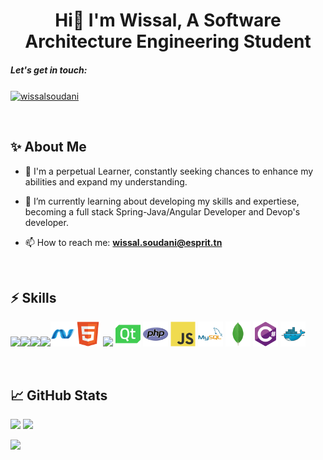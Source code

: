 <h1 align="center">Hi👋 I'm Wissal, A Software Architecture Engineering Student</h1>
<h5 align="left">Let's get in touch:</h5>

<p align="left">
<a href="https://www.linkedin.com/in/wissalsoudani" target="blank"><img align="center" src="https://raw.githubusercontent.com/rahuldkjain/github-profile-readme-generator/master/src/images/icons/Social/linked-in-alt.svg" alt="wissalsoudani" height="30" width="30" /></a>
</p>
<br>

## ✨ About Me 

- 🔭 I'm a perpetual Learner, constantly seeking chances to enhance my abilities and expand my understanding.

- 🌱 I’m currently learning about developing my skills and expertiese, becoming a full stack Spring-Java/Angular Developer and Devop's developer.

- 📫 How to reach me:  **wissal.soudani@esprit.tn**  
 <br>

## ⚡ Skills

<img height=40 src="https://cdn.jsdelivr.net/gh/devicons/devicon/icons/java/java-original.svg"/><img height=40 src="https://cdn.jsdelivr.net/gh/devicons/devicon/icons/spring/spring-original-wordmark.svg"/><img height=40 src="https://cdn.jsdelivr.net/gh/devicons/devicon/icons/angularjs/angularjs-original.svg" /><img height=40 src="https://cdn.jsdelivr.net/gh/devicons/devicon/icons/git/git-original.svg"/><img height=40 src="https://github.com/devicons/devicon/blob/master/icons/dot-net/dot-net-original.svg"/><img height=40 src="https://github.com/devicons/devicon/blob/master/icons/html5/html5-original.svg"/>
<img height=40 src="https://symfony.com/logos/symfony_black_03.svg"/>
<img height=40 src="https://github.com/devicons/devicon/blob/master/icons/qt/qt-original.svg"/>
<img height=40 src="https://github.com/devicons/devicon/blob/master/icons/php/php-original.svg"/>
<img height=40 src="https://github.com/devicons/devicon/blob/master/icons/javascript/javascript-original.svg"/>
<img height=40 src="https://raw.githubusercontent.com/devicons/devicon/master/icons/mysql/mysql-original-wordmark.svg"/>
<img height=40 src="https://github.com/devicons/devicon/blob/master/icons/mongodb/mongodb-original.svg"/>
<img height=40 src="https://github.com/devicons/devicon/blob/master/icons/csharp/csharp-original.svg"/>
<img height=40 src="https://github.com/devicons/devicon/blob/master/icons/docker/docker-original.svg"/>


 <br>

 ##  📈 GitHub Stats 
 <p align="left">
  <img width="49.5%" src="https://github-readme-stats.vercel.app/api?username=wissalsoudani&show_icons=true&theme=radical&hide_border=true&" />
 
 <img width="49.5%" src="https://github-readme-streak-stats.herokuapp.com?user=wissalsoudani&theme=radical&hide_border=true&date_format=j%20M%5B%20Y%5D" />
  </a>
</p>

<table style="border: hidden;" align="center">
    <tbody>
        <tr valign="top">
 <img src="https://github-readme-stats.vercel.app/api/top-langs?username=wissalsoudani&layout=compact&theme=chartreuse-dark"/> 
        </tr>
    </tbody>
</table>  





